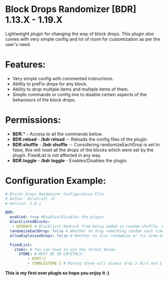 # Block Drops Randomizer [BDR] 1.13.X - 1.19.X
Lightweight plugin for changing the way of block drops. This plugin also comes with very simple config and lot of room for customization as per the user's need.

# Features:
- Very simple config with commented instructions.
- Ability to preFix drops for any block.
- Ability to drop multiple items and multiple items of them.
- Simple commands or config line to disable certain aspects of the behaviours of the block drops.

# Permissions:
* **BDR.***         - Access to all the commands below.
* **BDR.reload** - **/bdr reload** -- Reloads the config files of the plugin.
* **BDR.shuffle** - **/bdr shuffle** -- Considering randomizeEachDrop is set to false, this will reset all the drops of the blocks which were set by the plugin. FixedList is not affected in any way.
* **BDR.toggle** - **/bdr toggle** - Enables/Disables the plugin.

# Configuration Example:
```yml
# Blocks Drops Randomizer Configuration File.
# Author: RileCraft :D
# Version: 1.0.1

BDR:
  enabled: true #Enables/Disables the plugin.
  blacklistedBlocks:
   - BEDROCK # Blacklists Bedrock from being added in random shuffle. FixedList ignores this.
  randomizeEachDrop: false # Whether to drop something random each time you break the same block or have a fixed item that will drop always when you break that block.
  allowExplosionDrops: false # Whether to also randomize or fix item drops if the block is broken by a explosion.

  FixedList:
    items: # You can have to use the format below.
      STONE: # MUST BE IN CAPITALS!
          - DIRT:2
          - COBBLESTONE:1 # Mining Stone will always drop 2 dirt and 1 cobblestone.
```

**This is my first ever plugin so hope you enjoy it :)**
